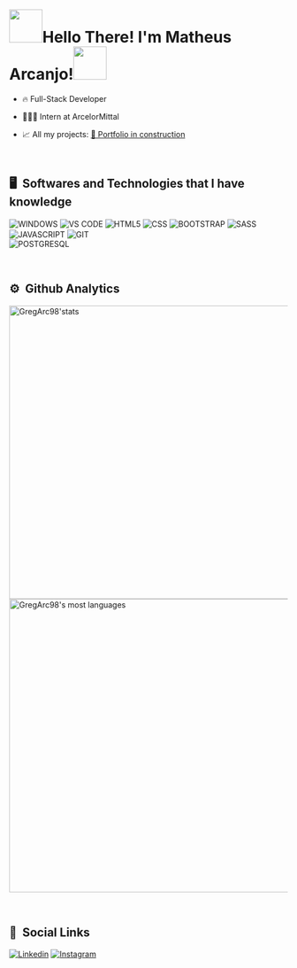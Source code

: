 <h1> <img src='https://user-images.githubusercontent.com/102739750/164738431-65529989-d504-47fc-98c3-577a0af29049.gif'  height='60px'>Hello There! I'm Matheus Arcanjo!<img src='https://user-images.githubusercontent.com/102739750/164738431-65529989-d504-47fc-98c3-577a0af29049.gif'  height='60px'> </h1>
  
  - 🔥 Full-Stack Developer
  
  - 👨🏾‍💻 Intern at ArcelorMittal
  
  - 📈 All my projects: [🚨 Portfolio in construction]()
  
  <br>
  
  ## 🖥️ &nbsp;Softwares and Technologies that I have knowledge 
 <p> 
<img align='center' alt='WINDOWS' src='https://img.shields.io/badge/Windows-0078D6?style=for-the-badge&logo=windows&logoColor=white'>
<img align='center' alt='VS CODE' src='https://img.shields.io/badge/Made%20for-VSCode-1f425f.svg'> 
<img align='center' alt='HTML5' src='https://img.shields.io/badge/HTML5-E34F26?style=for-the-badge&logo=html5&logoColor=white'> 
<img align='center' alt='CSS' src='https://img.shields.io/badge/CSS3-1572B6?style=for-the-badge&logo=css3&logoColor=white'> 
<img align='center' alt='BOOTSTRAP' src='https://img.shields.io/badge/Bootstrap-563D7C?style=for-the-badge&logo=bootstrap&logoColor=white'>
<img align='center' alt='SASS' src='https://img.shields.io/badge/Sass-CC6699?style=for-the-badge&logo=sass&logoColor=white'>
<img align='center' alt='JAVASCRIPT' src='https://img.shields.io/badge/JavaScript-323330?style=for-the-badge&logo=javascript&logoColor=F7DF1E'>
<img align='center' alt='GIT' src='https://img.shields.io/badge/GIT-E44C30?style=for-the-badge&logo=git&logoColor=white'> 
<br>
<img align='center' alt='POSTGRESQL' src='https://img.shields.io/badge/PostgreSQL-316192?style=for-the-badge&logo=postgresql&logoColor=white'>
</p>  
  <br>
  
## ⚙️ &nbsp;Github Analytics

<p align='left'>
  <img width='530em' src="https://github-readme-stats.vercel.app/api?username=GregArc98&show_icons=true&theme=merko" alt="GregArc98'stats">
  <img width='530em' src="https://github-readme-stats.vercel.app/api/top-langs/?username=GregArc98&layout=compact&theme=merko" alt="GregArc98's most languages">
</p>

<br>

## 📱 &nbsp;Social Links
[![Linkedin](https://img.shields.io/badge/LinkedIn-0077B5?style=for-the-badge&logo=linkedin&logoColor=white)](https://www.linkedin.com/in/matheus-greg%C3%B3rio-muniz-arcanjo-b49978212/)
[![Instagram](https://img.shields.io/badge/Instagram-E4405F?style=for-the-badge&logo=instagram&logoColor=white)](https://www.instagram.com/matgarc17/)

